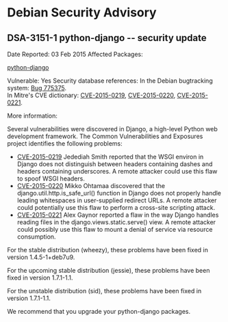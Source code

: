 
Debian Security Advisory
========================


DSA-3151-1 python-django -- security update
-------------------------------------------



Date Reported:
03 Feb 2015
Affected Packages:

[python-django](https://packages.debian.org/src:python-django)

Vulnerable:
Yes
Security database references:
In the Debian bugtracking system: [Bug 775375](https://bugs.debian.org/cgi-bin/bugreport.cgi?bug=775375).  
In Mitre's CVE dictionary: [CVE-2015-0219](https://security-tracker.debian.org/tracker/CVE-2015-0219), [CVE-2015-0220](https://security-tracker.debian.org/tracker/CVE-2015-0220), [CVE-2015-0221](https://security-tracker.debian.org/tracker/CVE-2015-0221).  

More information:

Several vulnerabilities were discovered in Django, a high-level Python
web development framework. The Common Vulnerabilities and Exposures
project identifies the following problems:


* [CVE-2015-0219](https://security-tracker.debian.org/tracker/CVE-2015-0219)
Jedediah Smith reported that the WSGI environ in Django does not
 distinguish between headers containing dashes and headers containing
 underscores. A remote attacker could use this flaw to spoof WSGI
 headers.
* [CVE-2015-0220](https://security-tracker.debian.org/tracker/CVE-2015-0220)
Mikko Ohtamaa discovered that the django.util.http.is\_safe\_url()
 function in Django does not properly handle leading whitespaces in
 user-supplied redirect URLs. A remote attacker could potentially use
 this flaw to perform a cross-site scripting attack.
* [CVE-2015-0221](https://security-tracker.debian.org/tracker/CVE-2015-0221)
Alex Gaynor reported a flaw in the way Django handles reading files
 in the django.views.static.serve() view. A remote attacker could
 possibly use this flaw to mount a denial of service via resource
 consumption.


For the stable distribution (wheezy), these problems have been fixed in
version 1.4.5-1+deb7u9.


For the upcoming stable distribution (jessie), these problems have been
fixed in version 1.7.1-1.1.


For the unstable distribution (sid), these problems have been fixed in
version 1.7.1-1.1.


We recommend that you upgrade your python-django packages.





